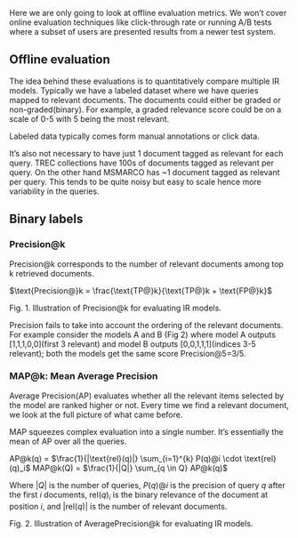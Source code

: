 Here we are only going to look at offline evaluation metrics. We won’t cover online evaluation techniques like click-through rate or running A/B tests where a subset of users are presented results from a newer test system.

## Offline evaluation

The idea behind these evaluations is to quantitatively compare multiple IR models. Typically we have a labeled dataset where we have queries mapped to relevant documents. The documents could either be graded or non-graded(binary). For example, a graded relevance score could be on a scale of 0-5 with 5 being the most relevant.

Labeled data typically comes form manual annotations or click data.

It’s also not necessary to have just 1 document tagged as relevant for each query. TREC collections have 100s of documents tagged as relevant per query. On the other hand MSMARCO has ~1 document tagged as relevant per query. This tends to be quite noisy but easy to scale hence more variability in the queries.

## Binary labels

### Precision@k

Precision@k corresponds to the number of relevant documents among top k retrieved documents.

$\text{Precision@}k = \frac{\text{TP@}k}{\text{TP@}k + \text{FP@}k}$

​Fig. 1. Illustration of Precision@k for evaluating IR models.

Precision fails to take into account the ordering of the relevant documents. For example consider the models A and B (Fig 2) where model A outputs [1,1,1,0,0](first 3 relevant) and model B outputs [0,0,1,1,1](indices 3-5 relevant); both the models get the same score Precision@5=3/5.

### MAP@k: Mean Average Precision

Average Precision(AP) evaluates whether all the relevant items selected by the model are ranked higher or not. Every time we find a relevant document, we look at the full picture of what came before.

MAP squeezes complex evaluation into a single number. It’s essentially the mean of AP over all the queries.

AP@k(q) = $\frac{1}{|\text{rel}(q)|} \sum_{i=1}^{k} P(q)@i \cdot \text{rel}(q)_i$
MAP@k(Q) = $\frac{1}{|Q|} \sum_{q \in Q} AP@k(q)$

Where $|Q|$ is the number of queries, $P(q)@i$ is the precision of query $q$ after the first $i$ documents, $\text{rel}(q)_i$ is the binary relevance of the document at position $i$, and $|\text{rel}(q)|$ is the number of relevant documents.

Fig. 2. Illustration of AveragePrecision@k for evaluating IR models.